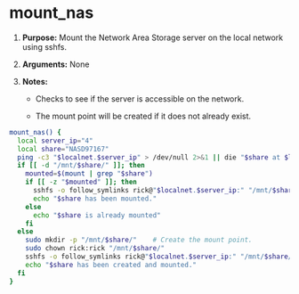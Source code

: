 # mount_nas

1. **Purpose:** Mount the Network Area Storage server on the local network using sshfs.

2. **Arguments:** None

3. **Notes:**
   
   - Checks to see if the server is accessible on the network.
   
   - The mount point will be created if it does not already exist.

```bash
mount_nas() {
  local server_ip="4"
  local share="NASD97167"
  ping -c3 "$localnet.$server_ip" > /dev/null 2>&1 || die "$share at $localnet.$server_ip is not online."
  if [[ -d "/mnt/$share/" ]]; then
    mounted=$(mount | grep "$share")
    if [[ -z "$mounted" ]]; then
      sshfs -o follow_symlinks rick@"$localnet.$server_ip:" "/mnt/$share/"
      echo "$share has been mounted."
    else
      echo "$share is already mounted"
    fi
  else
    sudo mkdir -p "/mnt/$share/"    # Create the mount point.
    sudo chown rick:rick "/mnt/$share/"
    sshfs -o follow_symlinks rick@"$localnet.$server_ip:" "/mnt/$share/"
    echo "$share has been created and mounted."
  fi
} 
```
